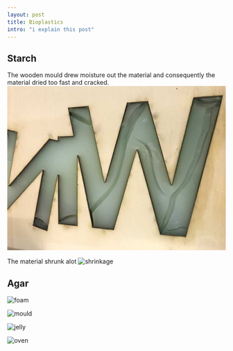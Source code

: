 ```yaml
---
layout: post
title: Bioplastics 
intro: "i explain this post"
---
```


## Starch
The wooden mould drew moisture out the material and consequently the material dried too fast and cracked. 
![cracked](img/27-7-2017/craked.jpeg)

The material shrunk alot 
![shrinkage](img/27-7-2017/shrinkage.jpg)

## Agar

![foam](img/27-7-2017/foam.jpg)

![mould](img/27-7-2017/mould.jpg)

![jelly](img/27-7-2017/jelly.jpg)

![oven](img/27-7-2017/oven.jpg)

 